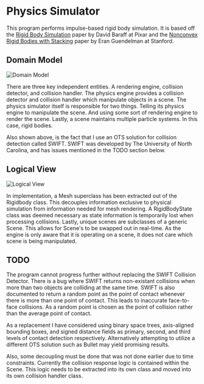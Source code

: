 # Physics Simulator
This program performs impulse-based rigid body simulation. It is based off the [Rigid Body Simulation](http://www.pixar.com/companyinfo/research/pbm2001/pdf/notesg.pdf) paper by David Baraff at Pixar and the [Nonconvex Rigid Bodies with Stacking](http://graphics.stanford.edu/papers/rigid_bodies-sig03/) paper by Eran Guendelman at Stanford.

## Domain Model

![Domain Model](http://i390.photobucket.com/albums/oo349/thebirdislost54/physDomain03_zpshy81asa0.png~original)

There are three key independent entities. A rendering engine, collision detector, and collision handler. 
The physics engine provides a collision detector and collision handler which manipulate objects in a scene.
The physics simulator itself is responsible for two things. Telling its physics engine to manipulate the scene.
And using some sort of rendering engine to render the scene. Lastly, a scene maintains multiple particle systems. 
In this case, rigid bodies.

Also shown above, is the fact that I use an OTS solution for collision detection called SWIFT. 
SWIFT was developed by The University of North Carolina, and has issues mentioned in the TODO section below.

## Logical View

![Logical View](http://i390.photobucket.com/albums/oo349/thebirdislost54/physLogical02_zpsrxkgc9tv.png~original)

In implementation, a Mesh superclass has been extracted out of the Rigidbody class. 
This decouples information exclusive to physical simulation from information needed for mesh rendering.
A RigidBodyState class was deemed necessary as state information is temporarily lost when processing collisions.
Lastly, unique scenes are subclasses of a generic Scene. This allows for Scene's to be swapped out in real-time.
As the engine is only aware that it is operating on a scene, it does not care which scene is being manipulated.

## TODO

The program cannot progress further without replacing the SWIFT Collision Detector. 
There is a bug where SWIFT returns non-existant collisions when more than two objects are colliding at the same time.
SWIFT is also documented to return a random point as the point of contact whenever there is more than one point of contact.
This leads to inaccurate face-to-face collisions. As a random point is chosen as the point of collision rather than the average point of contact.

As a replacement I have considered using binary space trees, axis-aligned bounding boxes, and signed distance fields as primary, second, and third levels of contact detection respectively. Alternatively attempting to utilize a different OTS solution such as Bullet may yield promising results.

Also, some decoupling must be done that was not done earlier due to time constraints. Currently the collision response logic is contained within the Scene. This logic needs to be extracted into its own class and moved into its own collision handler class.
